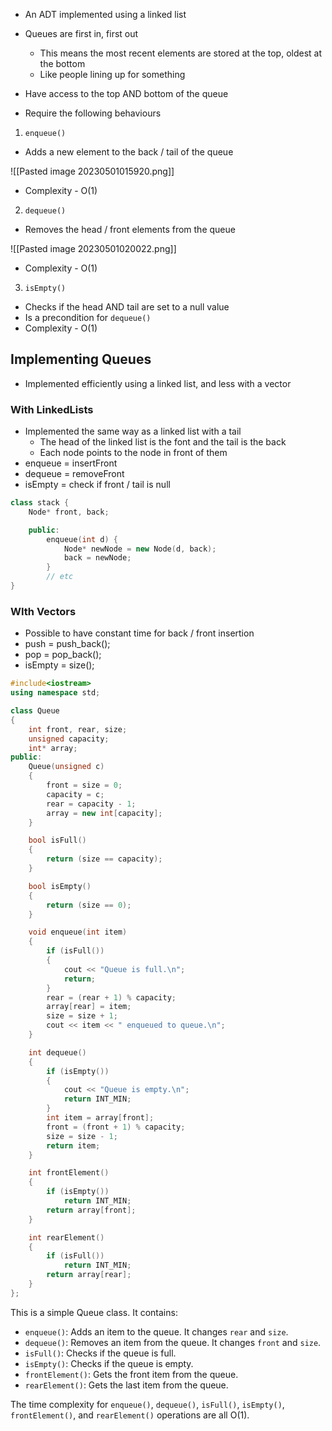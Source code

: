 - An ADT implemented using a linked list
- Queues are first in, first out
	- This means the most recent elements are stored at the top, oldest at the bottom
	- Like people lining up for something
- Have access to the top AND bottom of the queue

- Require the following behaviours

1. `enqueue()`
- Adds a new element to the back / tail of the queue

![[Pasted image 20230501015920.png]]

- Complexity - O(1)

2. `dequeue()`
- Removes the head / front elements from the queue

![[Pasted image 20230501020022.png]]

- Complexity - O(1)

3. `isEmpty()`
- Checks if the head AND tail are set to a null value
- Is a precondition for `dequeue()`
- Complexity - O(1)

## Implementing Queues
- Implemented efficiently using a linked list, and less with a vector

### With LinkedLists
- Implemented the same way as a linked list with a tail
	- The head of the linked list is the font and the tail is the back
	- Each node points to the node in front of them
- enqueue = insertFront
- dequeue = removeFront
- isEmpty = check if front / tail is null


```cpp
class stack {
	Node* front, back;

	public:
		enqueue(int d) {
			Node* newNode = new Node(d, back);
			back = newNode;
		}
		// etc
}
```

### WIth Vectors
- Possible to have constant time for back / front insertion
- push = push_back();
- pop = pop_back();
- isEmpty = size();

```cpp
#include<iostream>
using namespace std;

class Queue
{
    int front, rear, size;
    unsigned capacity;
    int* array;
public:
    Queue(unsigned c)
    {
        front = size = 0;
        capacity = c;
        rear = capacity - 1;
        array = new int[capacity];
    }

    bool isFull()
    {
        return (size == capacity);
    }

    bool isEmpty()
    {
        return (size == 0);
    }

    void enqueue(int item)
    {
        if (isFull())
        {
            cout << "Queue is full.\n";
            return;
        }
        rear = (rear + 1) % capacity;
        array[rear] = item;
        size = size + 1;
        cout << item << " enqueued to queue.\n";
    }

    int dequeue()
    {
        if (isEmpty())
        {
            cout << "Queue is empty.\n";
            return INT_MIN;
        }
        int item = array[front];
        front = (front + 1) % capacity;
        size = size - 1;
        return item;
    }

    int frontElement()
    {
        if (isEmpty())
            return INT_MIN;
        return array[front];
    }

    int rearElement()
    {
        if (isFull())
            return INT_MIN;
        return array[rear];
    }
};

```

This is a simple Queue class. It contains:

-   `enqueue()`: Adds an item to the queue. It changes `rear` and `size`.
-   `dequeue()`: Removes an item from the queue. It changes `front` and `size`.
-   `isFull()`: Checks if the queue is full.
-   `isEmpty()`: Checks if the queue is empty.
-   `frontElement()`: Gets the front item from the queue.
-   `rearElement()`: Gets the last item from the queue.

The time complexity for `enqueue()`, `dequeue()`, `isFull()`, `isEmpty()`, `frontElement()`, and `rearElement()` operations are all O(1).